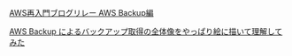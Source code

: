 [AWS再入門ブログリレー AWS Backup編](https://dev.classmethod.jp/articles/relay_looking_back_aws_backup/)

[AWS Backup によるバックアップ取得の全体像をやっぱり絵に描いて理解してみた](https://dev.classmethod.jp/articles/aws-backup-perfect-understand/)